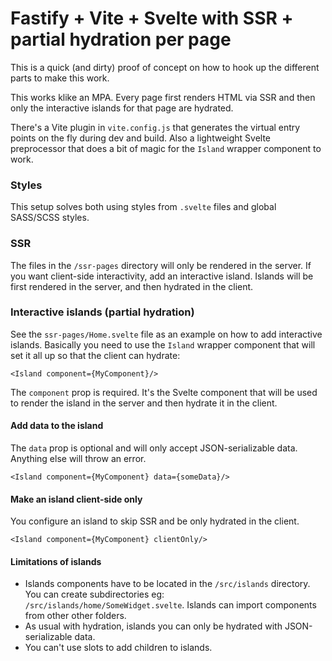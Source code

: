 # Fastify + Vite + Svelte with SSR + partial hydration per page

This is a quick (and dirty) proof of concept on how to hook up the different parts to make this work.

This works klike an MPA. Every page first renders HTML via SSR and then only the interactive islands for that page are hydrated.

There's a Vite plugin in `vite.config.js` that generates the virtual entry points on the fly during dev and build. Also a lightweight Svelte preprocessor that does a bit of magic for the `Island` wrapper component to work.

### Styles

This setup solves both using styles from `.svelte` files and global SASS/SCSS styles.

### SSR

The files in the `/ssr-pages` directory will only be rendered in the server. If you want client-side interactivity, add an interactive island. Islands will be first rendered in the server, and then hydrated in the client.

### Interactive islands (partial hydration)

See the `ssr-pages/Home.svelte` file as an example on how to add interactive islands. Basically you need to use the `Island` wrapper component that will set it all up so that the client can hydrate:

```svelte
<Island component={MyComponent}/>
```

The `component` prop is required. It's the Svelte component that will be used to render the island in the server and then hydrate it in the client.

#### Add data to the island

The `data` prop is optional and will only accept JSON-serializable data. Anything else will throw an error.

```svelte
<Island component={MyComponent} data={someData}/>
```

#### Make an island client-side only

You configure an island to skip SSR and be only hydrated in the client.

```svelte
<Island component={MyComponent} clientOnly/>
```

#### Limitations of islands

* Islands components have to be located in the `/src/islands` directory. You can create subdirectories eg: `/src/islands/home/SomeWidget.svelte`. Islands can import components from other other folders.
* As usual with hydration, islands you can only be hydrated with JSON-serializable data.
* You can't use slots to add children to islands.